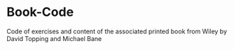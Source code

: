 # Book-Code
 Code of exercises and content of the associated printed book from Wiley by David Topping and Michael Bane
